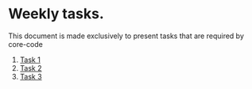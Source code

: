 # Weekly tasks.

This document is made exclusively to present tasks that are required by core-code

1. [Task 1](https://github.com/wisdown/core-code-from-scratch-readme/blob/main/Challeng-weeks/week-1.md)
2. [Task 2](https://github.com/wisdown/core-code-from-scratch-readme/blob/60b910fee2e33c7c5dc63660c92d514e7649c8be/Challeng-weeks/week-2.md)
3. [Task 3](https://github.com/wisdown/core-code-from-scratch-readme/blob/60b910fee2e33c7c5dc63660c92d514e7649c8be/Challeng-weeks/week-3.md)
